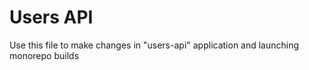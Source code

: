 # Users API

Use this file to make changes in "users-api" application and launching monorepo builds
